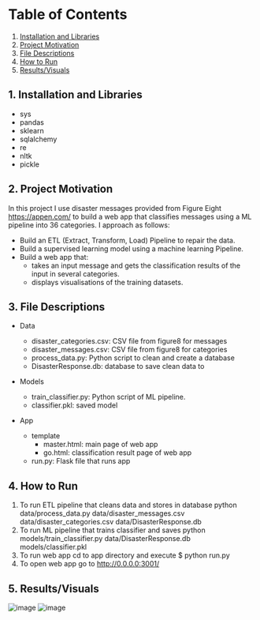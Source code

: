 # Table of Contents

1. [Installation and Libraries](#installation)
2. [Project Motivation](#motivation)
3. [File Descriptions](#files)
4. [How to Run](#run)
5. [Results/Visuals](#results)

## 1. Installation and Libraries <a name="installation"></a>

- sys
- pandas
- sklearn
- sqlalchemy
- re
- nltk
- pickle

## 2. Project Motivation <a name="motivation"></a>

In this project I use disaster messages provided from Figure Eight https://appen.com/ to build a web app that classifies messages using a ML pipeline into 36 categories. 
I approach as follows:
- Build an ETL (Extract, Transform, Load) Pipeline to repair the data.
- Build a supervised learning model using a machine learning Pipeline.
- Build a web app that:
   - takes an input message and gets the classification results of the input in several categories.
   - displays visualisations of the training datasets.
   
## 3. File Descriptions <a name="files"></a>

- Data
   - disaster_categories.csv: CSV file from figure8 for messages
   - disaster_messages.csv: CSV file from figure8 for categories
   - process_data.py: Python script to clean and create a database
   - DisasterResponse.db: database to save clean data to

- Models
   - train_classifier.py: Python script of ML pipeline.
   - classifier.pkl: saved model 

- App
   - template
      - master.html: main page of web app
      - go.html: classification result page of web app
   - run.py: Flask file that runs app

    
## 4. How to Run <a name="run"></a>

1. To run ETL pipeline that cleans data and stores in database
     python data/process_data.py data/disaster_messages.csv data/disaster_categories.csv data/DisasterResponse.db
2. To run ML pipeline that trains classifier and saves
     python models/train_classifier.py data/DisasterResponse.db models/classifier.pkl
3. To run web app cd to app directory and execute $ python run.py
4. To open web app go to http://0.0.0.0:3001/

## 5. Results/Visuals <a name="results"></a>

![image](https://user-images.githubusercontent.com/77011353/119131373-afc8b280-ba39-11eb-86c5-89c035000ac8.png)
![image](https://user-images.githubusercontent.com/77011353/119130688-d0dcd380-ba38-11eb-88c2-25745d6a5b6b.png)
